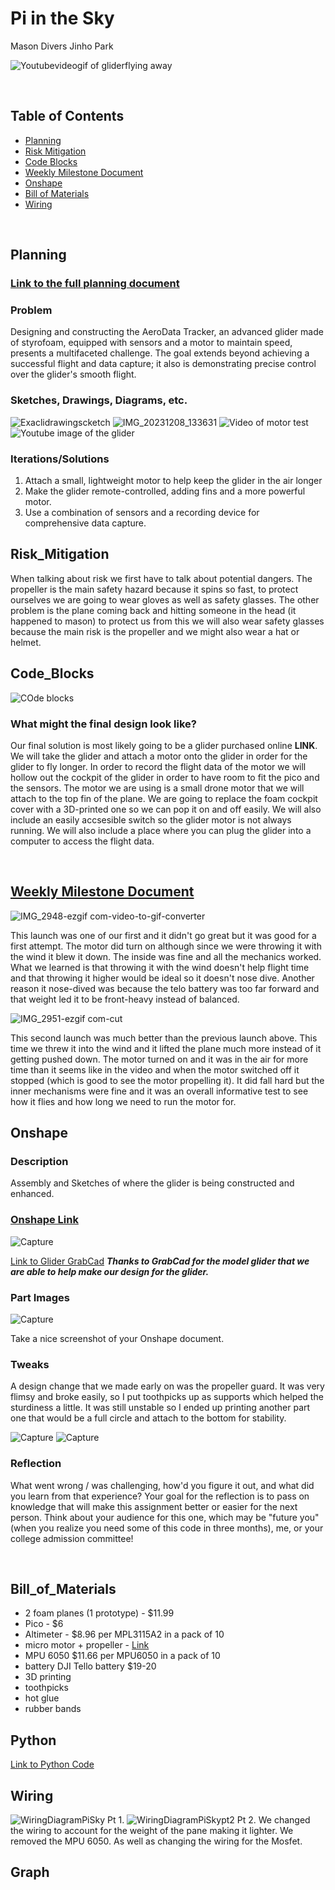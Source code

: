 # Pi in the Sky
Mason Divers Jinho Park

![Youtubevideogif of gliderflying away](https://github.com/MasonD552/Pi-In-the-Sky/blob/main/images/ezgif.com-optimize.gif)

&nbsp;


## Table of Contents
* [Planning](#Planning)
* [Risk Mitigation](#Risk_Mitigation)
* [Code Blocks](#Code_Blocks)
* [Weekly Milestone Document](#Weekly_Milestone_Document)
* [Onshape](#Onshape)
* [Bill of Materials](#Bill_Of_Materials)
* [Wiring](#Wiring)
  
&nbsp;

## Planning

### [Link to the full planning document](https://docs.google.com/document/d/1NXeKnzZdSg2TqsSXZj62jXSP2QAsmZ6uVfKxvh8M7RQ/edit?usp=sharing)


### Problem 
Designing and constructing the AeroData Tracker, an advanced glider made of styrofoam, equipped with sensors and a motor to maintain speed, presents a multifaceted challenge. The goal extends beyond achieving a successful flight and data capture; it also is demonstrating precise control over the glider's smooth flight.

### Sketches, Drawings, Diagrams, etc.
![Exaclidrawingscketch](https://github.com/MasonD552/Pi-In-the-Sky/blob/main/images/Excali%20draw%20project%20sketch%20of%20glider.png)
![IMG_20231208_133631](https://github.com/MasonD552/Pi-In-the-Sky/assets/113122312/7e3a5ef9-3576-4bed-8e3e-be1737a3d171)
![Video of motor test](https://github.com/MasonD552/Pi-In-the-Sky/blob/main/images/ezgif-1-49ec937a0d.gif)
![Youtube image of the glider](https://github.com/MasonD552/Pi-In-the-Sky/blob/main/images/Youtubevideo%20image.png)

### Iterations/Solutions
1. Attach a small, lightweight motor to help keep the glider in the air longer
2. Make the glider remote-controlled, adding fins and a more powerful motor.
3. Use a combination of sensors and a recording device for comprehensive data capture.

## Risk_Mitigation
When talking about risk we first have to talk about potential dangers. The propeller is the main safety hazard because it spins so fast, to protect ourselves we are going to wear gloves as well as safety glasses. The other problem is the plane coming back and hitting someone in the head (it happened to mason) to protect us from this we will also wear safety glasses because the main risk is the propeller and we might also wear a hat or helmet. 

## Code_Blocks
![COde blocks](https://github.com/MasonD552/Pi-In-the-Sky/blob/main/images/WIN_20240125_14_05_09_Pro.jpg)

### What might the final design look like?
Our final solution is most likely going to be a glider purchased online **LINK**. We will take the glider and attach a motor onto the glider in order for the glider to fly longer. In order to record the flight data of the motor we will hollow out the cockpit of the glider in order to have room to fit the pico and the sensors. The motor we are using is a small drone motor that we will attach to the top fin of the plane. We are going to replace the foam cockpit cover with a 3D-printed one so we can pop it on and off easily. We will also include an easily accsesible switch so the glider motor is not always running. We will also include a place where you can plug the glider into a computer to access the flight data.

&nbsp;

## [Weekly Milestone Document](https://docs.google.com/document/d/18BsiWJBjAEjfBCMQsnZhUZLcynrcRc9x9TwaMXnt_gY/edit?usp=sharing)

![IMG_2948-ezgif com-video-to-gif-converter](https://github.com/MasonD552/Pi-In-the-Sky/assets/113122312/f8ebccad-ba2f-472b-8973-e9c3bd4d6cf7)

This launch was one of our first and it didn't go great but it was good for a first attempt. The motor did turn on although since we were throwing it with the wind it blew it down. The inside was fine and all the mechanics worked. What we learned is that throwing it with the wind doesn't help flight time and that throwing it higher would be ideal so it doesn't nose dive. Another reason it nose-dived was because the telo battery was too far forward and that weight led it to be front-heavy instead of balanced. 

![IMG_2951-ezgif com-cut](https://github.com/MasonD552/Pi-In-the-Sky/assets/113122312/22587284-9358-4d3c-83fc-9d9515b92a9f)

This second launch was much better than the previous launch above. This time we threw it into the wind and it lifted the plane much more instead of it getting pushed down. The motor turned on and it was in the air for more time than it seems like in the video and when the motor switched off it stopped (which is good to see the motor propelling it). It did fall hard but the inner mechanisms were fine and it was an overall informative test to see how it flies and how long we need to run the motor for. 

## Onshape

### Description

Assembly and Sketches of where the glider is being constructed and enhanced. 

### [Onshape Link](https://cvilleschools.onshape.com/documents/f701dde28e44a5d64f88d513/w/c3d1b7aabe3bebd2015edd37/e/548be30dfa79183bc255445f?renderMode=0&uiState=65736315da53c53d448474a5)

![Capture](https://github.com/MasonD552/Pi-In-the-Sky/assets/113122312/64809be4-3b21-4f54-858c-aa7559ae2269)

[Link to Glider GrabCad](https://grabcad.com/library/multiplex-fox-glider-plane-1)
***Thanks to GrabCad for the model glider that we are able to help make our design for the glider.***
### Part Images

![Capture](https://github.com/MasonD552/Pi-In-the-Sky/assets/113122312/f7c037cf-3e73-4b46-acec-7166ce817961)

Take a nice screenshot of your Onshape document. 

### Tweaks 
A design change that we made early on was the propeller guard. It was very flimsy and broke easily, so I put toothpicks up as supports which helped the sturdiness a little. It was still unstable so I ended up printing another part one that would be a full circle and attach to the bottom for stability.



![Capture](https://github.com/MasonD552/Pi-In-the-Sky/assets/113122312/3451002f-1d3e-43cb-82c7-c140e1837556)            ![Capture](https://github.com/MasonD552/Pi-In-the-Sky/assets/113122312/1d8b665f-07a1-4346-b59d-5a14b3e0b1f9)




### Reflection

What went wrong / was challenging, how'd you figure it out, and what did you learn from that experience? Your goal for the reflection is to pass on knowledge that will make this assignment better or easier for the next person. Think about your audience for this one, which may be "future you" (when you realize you need some of this code in three months), me, or your college admission committee!

&nbsp;

## Bill_of_Materials
- 2 foam planes (1 prototype) - $11.99
- Pico - $6
- Altimeter - $8.96 per MPL3115A2 in a pack of 10
- micro motor + propeller - [Link](http://www.crazepony.com/products/tiny-whoop-motors.html)
- MPU 6050 $11.66 per MPU6050 in a pack of 10
- battery DJI Tello battery $19-20
- 3D printing
- toothpicks
- hot glue
- rubber bands

## Python

[Link to Python Code](https://github.com/MasonD552/Pi-In-the-Sky/blob/a1530924d672ee66efe3be84d32eaaa66cfd5e50/raspberry-pi/Pi_In_the_sky.py)


## Wiring

![WiringDiagramPiSky](https://github.com/MasonD552/Pi-In-the-Sky/blob/main/images/Untitled%20Sketch%202_bb.png)
Pt 1. 
![WiringDiagramPiSkypt2](https://github.com/MasonD552/Pi-In-the-Sky/blob/main/images/Untitled%20Sketch%202_bb.png)
Pt 2. We changed the wiring to account for the weight of the pane making it lighter. We removed the MPU 6050. As well as changing the wiring for the Mosfet. 

## Graph
